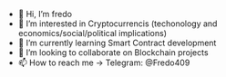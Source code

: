 - 👋 Hi, I’m fredo
- 👀 I’m interested in Cryptocurrencis (techonology and economics/social/political implications)
- 🌱 I’m currently learning Smart Contract development 
- 💞️ I’m looking to collaborate on Blockchain projects
- 📫 How to reach me -> Telegram: @Fredo409
